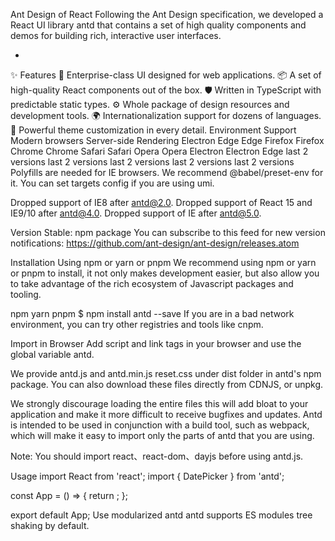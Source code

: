 Ant Design of React
Following the Ant Design specification, we developed a React UI library antd that contains a set of high quality components and demos for building rich, interactive user interfaces.

 + 
✨ Features
🌈 Enterprise-class UI designed for web applications.
📦 A set of high-quality React components out of the box.
🛡 Written in TypeScript with predictable static types.
⚙️ Whole package of design resources and development tools.
🌍 Internationalization support for dozens of languages.
🎨 Powerful theme customization in every detail.
Environment Support
Modern browsers
Server-side Rendering
Electron
Edge
Edge	Firefox
Firefox	Chrome
Chrome	Safari
Safari	Opera
Opera	Electron
Electron
Edge	last 2 versions	last 2 versions	last 2 versions	last 2 versions	last 2 versions
Polyfills are needed for IE browsers. We recommend @babel/preset-env for it. You can set targets config if you are using umi.

Dropped support of IE8 after antd@2.0. Dropped support of React 15 and IE9/10 after antd@4.0. Dropped support of IE after antd@5.0.

Version
Stable: npm package
You can subscribe to this feed for new version notifications: https://github.com/ant-design/ant-design/releases.atom

Installation
Using npm or yarn or pnpm
We recommend using npm or yarn or pnpm to install, it not only makes development easier, but also allow you to take advantage of the rich ecosystem of Javascript packages and tooling.

npm
yarn
pnpm
$ npm install antd --save
If you are in a bad network environment, you can try other registries and tools like cnpm.

Import in Browser
Add script and link tags in your browser and use the global variable antd.

We provide antd.js and antd.min.js reset.css under dist folder in antd's npm package. You can also download these files directly from CDNJS,  or unpkg.

We strongly discourage loading the entire files this will add bloat to your application and make it more difficult to receive bugfixes and updates. Antd is intended to be used in conjunction with a build tool, such as webpack, which will make it easy to import only the parts of antd that you are using.

Note: You should import react、react-dom、dayjs before using antd.js.

Usage
import React from 'react';
import { DatePicker } from 'antd';

const App = () => {
  return <DatePicker />;
};

export default App;
Use modularized antd
antd supports ES modules tree shaking by default.
